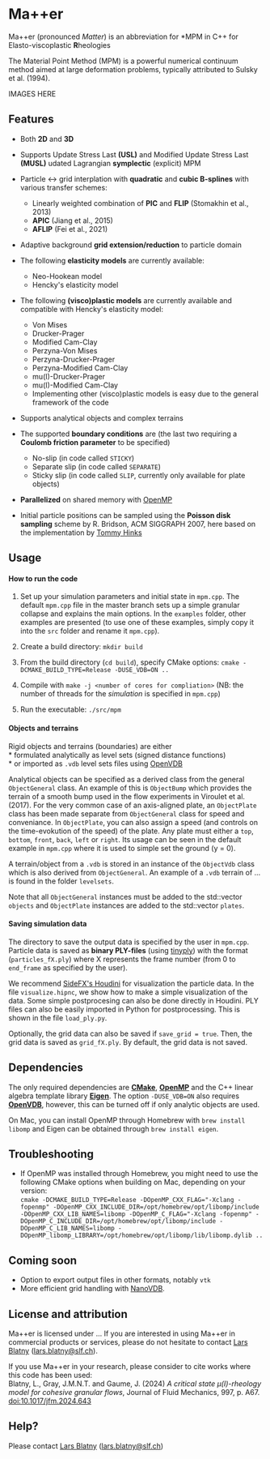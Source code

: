 # Ma++er

Ma++er (pronounced _Matter_) is an abbreviation for *MPM in C++ for Elasto-viscoplastic **R**heologies

The Material Point Method (MPM) is a powerful numerical continuum method aimed at large deformation problems, typically attributed to Sulsky et al. (1994).

IMAGES HERE

## Features

* Both **2D** and **3D**


* Supports Update Stress Last **(USL)** and Modified Update Stress Last **(MUSL)** udated Lagrangian **symplectic** (explicit) MPM


* Particle <-> grid interplation with **quadratic** and **cubic B-splines** with various transfer schemes:
    *  Linearly weighted combination of **PIC** and **FLIP** (Stomakhin et al., 2013)
    *  **APIC** (Jiang et al., 2015)
    *  **AFLIP** (Fei et al., 2021)


* Adaptive background **grid extension/reduction** to particle domain


* The following **elasticity models** are currently available:
    * Neo-Hookean model
    * Hencky's elasticity model


* The following **(visco)plastic models** are currently available and compatible with Hencky's elasticity model:
    * Von Mises
    * Drucker-Prager
    * Modified Cam-Clay
    * Perzyna-Von Mises
    * Perzyna-Drucker-Prager
    * Perzyna-Modified Cam-Clay
    * mu(I)-Drucker-Prager
    * mu(I)-Modified Cam-Clay
    * Implementing other (visco)plastic models is easy due to the general framework of the code


* Supports analytical objects and complex terrains


* The supported **boundary conditions** are (the last two requiring a **Coulomb friction parameter** to be specified)   
    * No-slip (in code called `STICKY`)
    * Separate slip (in code called `SEPARATE`)
    * Sticky slip (in code called `SLIP`, currently only available for plate objects)



* **Parallelized** on shared memory with [OpenMP](https://www.openmp.org/)

* Initial particle positions can be sampled using the **Poisson disk sampling** scheme by R. Bridson, ACM SIGGRAPH 2007, here based on the implementation by [Tommy Hinks](https://github.com/thinks/poisson-disk-sampling)

## Usage

#### How to run the code

1. Set up your simulation parameters and initial state in `mpm.cpp`. The default `mpm.cpp` file in the master branch sets up a simple granular collapse and explains the main options. In the `examples` folder, other examples are presented (to use one of these examples, simply copy it into the `src` folder and rename it `mpm.cpp`).

2. Create a build directory: `mkdir build`

3. From the build directory (`cd build`), specify CMake options: `cmake -DCMAKE_BUILD_TYPE=Release -DUSE_VDB=ON ..`

4. Compile with `make -j <number of cores for compliation>` (NB: the number of threads for the _simulation_ is specified in `mpm.cpp`)

5. Run the executable: `./src/mpm`


#### Objects and terrains

Rigid objects and terrains (boundaries) are either   
    * formulated analytically as level sets (signed distance functions)   
    * or imported as `.vdb` level sets files using [OpenVDB](https://www.openvdb.org/)   

Analytical objects can be specified as a derived class from the general `ObjectGeneral` class. An example of this is `ObjectBump` which provides the terrain of a smooth bump used in the flow experiments in Viroulet et al. (2017). For the very common case of an axis-aligned plate, an `ObjectPlate` class has been made separate from `ObjectGeneral` class for speed and conveniance. In `ObjectPlate`, you can also assign a speed (and controls on the time-evokution of the speed) of the plate. Any plate must either a `top`, `bottom`, `front`, `back`, `left` or `right`. Its usage can be seen in the default example in `mpm.cpp` where it is used to simple set the ground (y = 0).

A terrain/object from a `.vdb` is stored in an instance of the `ObjectVdb` class which is also derived from `ObjectGeneral`. An example of a `.vdb` terrain of ... is found in the folder `levelsets`.

Note that all `ObjectGeneral` instances must be added to the std::vector `objects` and `ObjectPlate` instances are added to the std::vector `plates`.


#### Saving simulation data

The directory to save the output data is specified by the user in `mpm.cpp`.
Particle data is saved as **binary PLY-files** (using [tinyply](https://github.com/ddiakopoulos/tinyply)) with the format (`particles_fX.ply`) where X represents the frame number (from 0 to `end_frame` as specified by the user).

We recommend [SideFX's Houdini](https://www.sidefx.com) for visualization the particle data. In the file `visualize.hipnc`, we show how to make a simple visualization of the data. Some simple postprocesing can also be done directly in Houdini. PLY files can also be easily imported in Python for postprocessing. This is shown in the file `load_ply.py`.

Optionally, the grid data can also be saved if `save_grid = true`. Then, the grid data is saved as `grid_fX.ply`. By default, the grid data is not saved.

## Dependencies

The only required dependencies are **[CMake](https://cmake.org/)**, **[OpenMP](https://www.openmp.org/)** and the C++ linear algebra template library **[Eigen](https://eigen.tuxfamily.org/)**. The option `-DUSE_VDB=ON` also requires **[OpenVDB](https://www.openvdb.org/)**, however, this can be turned off if only analytic objects are used.

On Mac, you can install OpenMP through Homebrew with
`brew install libomp`
and Eigen can be obtained through
`brew install eigen`.

## Troubleshooting

* If OpenMP was installed through Homebrew, you might need to use the following CMake options when building on Mac, depending on your version:   
`cmake -DCMAKE_BUILD_TYPE=Release -DOpenMP_CXX_FLAG="-Xclang -fopenmp" -DOpenMP_CXX_INCLUDE_DIR=/opt/homebrew/opt/libomp/include -DOpenMP_CXX_LIB_NAMES=libomp -DOpenMP_C_FLAG="-Xclang -fopenmp" -DOpenMP_C_INCLUDE_DIR=/opt/homebrew/opt/libomp/include -DOpenMP_C_LIB_NAMES=libomp -DOpenMP_libomp_LIBRARY=/opt/homebrew/opt/libomp/lib/libomp.dylib ..`


## Coming soon

* Option to export output files in other formats, notably `vtk`
* More efficient grid handling with [NanoVDB](https://www.openvdb.org/documentation/doxygen/NanoVDB_MainPage.html).


## License and attribution
Ma++er is licensed under ...
If you are interested in using Ma++er in commercial products or services, please do not hesitate to contact [Lars Blatny](https://larsblatny.github.io/) (lars.blatny@slf.ch).

If you use Ma++er in your research, please consider to cite works where this code has been used:   
Blatny, L., Gray, J.M.N.T. and Gaume, J. (2024) _A critical state μ(I)-rheology model for cohesive granular flows_, Journal of Fluid Mechanics, 997, p. A67. [doi:10.1017/jfm.2024.643](https://doi.org/10.1017/jfm.2024.643)

## Help?

Please contact [Lars Blatny](https://larsblatny.github.io/) (lars.blatny@slf.ch)
